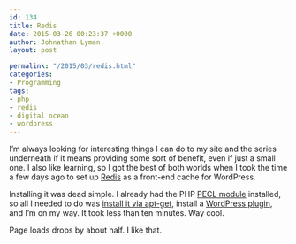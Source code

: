 ```yaml
---
id: 134
title: Redis
date: 2015-03-26 00:23:37 +0000
author: Johnathan Lyman
layout: post

permalink: "/2015/03/redis.html"
categories:
- Programming
tags:
- php
- redis
- digital ocean
- wordpress
---
```

I’m always looking for interesting things I can do to my site and the series underneath if it means providing some sort of benefit, even if just a small one. I also like learning, so I got the best of both worlds when I took the time a few days ago to set up [Redis][1] as a front-end cache for WordPress.

Installing it was dead simple. I already had the PHP [PECL module][2] installed, so all I needed to do was [install it via apt-get][3], install a [WordPress plugin][4], and I’m on my way. It took less than ten minutes. Way cool.

Page loads drops by about half. I like that.

[1]: http://redis.io
[2]: http://pecl.php.net/package/redis
[3]: https://www.digitalocean.com/community/tutorials/how-to-install-and-use-redis
[4]: https://wordpress.org/plugins/redis-cache/